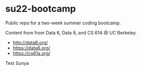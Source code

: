 # su22-bootcamp

Public repo for a two-week summer coding bootcamp.

Content from from Data 6, Data 8, and CS 61A @ UC Berkeley.

* http://data8.org/
* https://data6.org/
* https://cs61a.org/

Test Sunya
